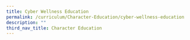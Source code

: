 ```yaml
---
title: Cyber Wellness Education
permalink: /curriculum/Character-Education/cyber-wellness-education
description: ""
third_nav_title: Character Education
---
```

